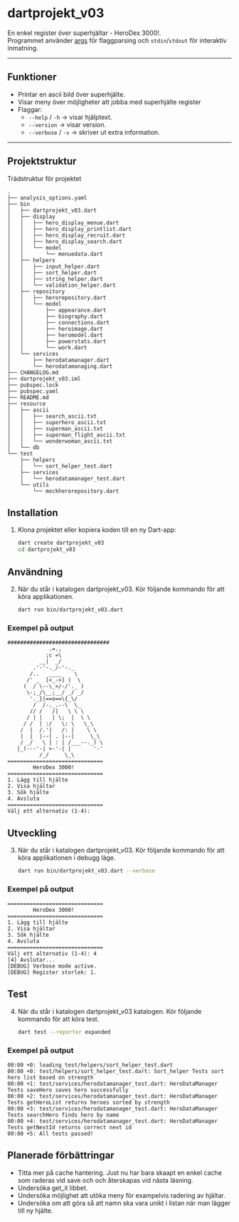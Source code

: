 # dartprojekt_v03

En enkel register över superhjältar - HeroDex 3000!.  
Programmet använder [args](https://pub.dev/packages/args) för flaggparsing och `stdin`/`stdout` för interaktiv inmatning.

---

## Funktioner
- Printar en ascii bild över superhjälte.
- Visar meny över möjligheter att jobba med superhjälte register
- Flaggar:
    - `--help` / `-h` → visar hjälptext.
    - `--version` → visar version.
    - `--verbose` / `-v` → skriver ut extra information.

---

## Projektstruktur
Trädstruktur för projektet
```text
.
├── analysis_options.yaml
├── bin
│   ├── dartprojekt_v03.dart
│   ├── display
│   │   ├── hero_display_menue.dart
│   │   ├── hero_display_printlist.dart
│   │   ├── hero_display_recruit.dart
│   │   ├── hero_display_search.dart
│   │   └── model
│   │       └── menuedata.dart
│   ├── helpers
│   │   ├── input_helper.dart
│   │   ├── sort_helper.dart
│   │   ├── string_helper.dart
│   │   └── validation_helper.dart
│   ├── repository
│   │   ├── herorepository.dart
│   │   └── model
│   │       ├── appearance.dart
│   │       ├── biography.dart
│   │       ├── connections.dart
│   │       ├── heroimage.dart
│   │       ├── heromodel.dart
│   │       ├── powerstats.dart
│   │       └── work.dart
│   └── services
│       ├── herodatamanager.dart
│       └── herodatamanaging.dart
├── CHANGELOG.md
├── dartprojekt_v03.iml
├── pubspec.lock
├── pubspec.yaml
├── README.md
├── resource
│   ├── ascii
│   │   ├── search_ascii.txt
│   │   ├── superhero_ascii.txt
│   │   ├── superman_ascii.txt
│   │   ├── superman_flight_ascii.txt
│   │   └── wonderwoman_ascii.txt
│   └── db
└── test
    ├── helpers
    │   └── sort_helper_test.dart
    ├── services
    │   └── herodatamanager_test.dart
    └── utils
        └── mockherorepository.dart
```

## Installation
1. Klona projektet eller kopiera koden till en ny Dart-app:
   ```bash
   dart create dartprojekt_v03
   cd dartprojekt_v03

## Användning
2. När du står i katalogen dartprojekt_v03. Kör följande kommando för att köra applikationen.
   ```bash
   dart run bin/dartprojekt_v03.dart

### Exempel på output
```text
################################
             .=.,
            ;c =\
          __|  _/
        .'-'-._/-'-._
       /..   ____    \
      /' _  [<_->] )  \
     (  / \--\_>/-/'._ )
      \-;_/\__;__/ _/ _/
       '._}|==o==\{_\/
        /  /-._.--\  \_
       // /   /|   \ \ \
      / | |   | \;  |  \ \
     / /  | :/   \: \   \_\
    /  |  /.'|   /: |    \ \
    |  |  |--| . |--|     \_\
    / _/   \ | : | /___--._) \
   |_(---'-| >-'-| |       '-'
          /_/     \_\
==============================
        HeroDex 3000!          
==============================
1. Lägg till hjälte
2. Visa hjältar
3. Sök hjälte
4. Avsluta
==============================
Välj ett alternativ (1-4): 
```

## Utveckling
3. När du står i katalogen dartprojekt_v03. Kör följande kommando för att köra applikationen i debugg läge.
   ```bash
   dart run bin/dartprojekt_v03.dart --verbose

### Exempel på output
```text
==============================
        HeroDex 3000!          
==============================
1. Lägg till hjälte
2. Visa hjältar
3. Sök hjälte
4. Avsluta
==============================
Välj ett alternativ (1-4): 4
[4] Avslutar...
[DEBUG] Verbose mode active.
[DEBUG] Register storlek: 1.
```
## Test
4. När du står i katalogen dartprojekt_v03 katalogen. Kör följande kommando för att köra test.
   ```bash
   dart test --reporter expanded

### Exempel på output
```text
00:00 +0: loading test/helpers/sort_helper_test.dart
00:00 +0: test/helpers/sort_helper_test.dart: Sort_helper Tests sort hero list based on strength
00:00 +1: test/services/herodatamanager_test.dart: HeroDataManager Tests saveHero saves hero successfully
00:00 +2: test/services/herodatamanager_test.dart: HeroDataManager Tests getHeroList returns heroes sorted by strength
00:00 +3: test/services/herodatamanager_test.dart: HeroDataManager Tests searchHero finds hero by name
00:00 +4: test/services/herodatamanager_test.dart: HeroDataManager Tests getNextId returns correct next id
00:00 +5: All tests passed!
```

## Planerade förbättringar
- Titta mer på cache hantering. Just nu har bara skaapt en enkel cache som raderas vid save och och återskapas vid nästa läsning. 
- Undersöka get_it libbet.
- Undersöka möjlighet att utöka meny för exampelvis radering av hjältar.
- Undersöka om att göra så att namn ska vara unikt i listan när man lägger till ny hjälte.